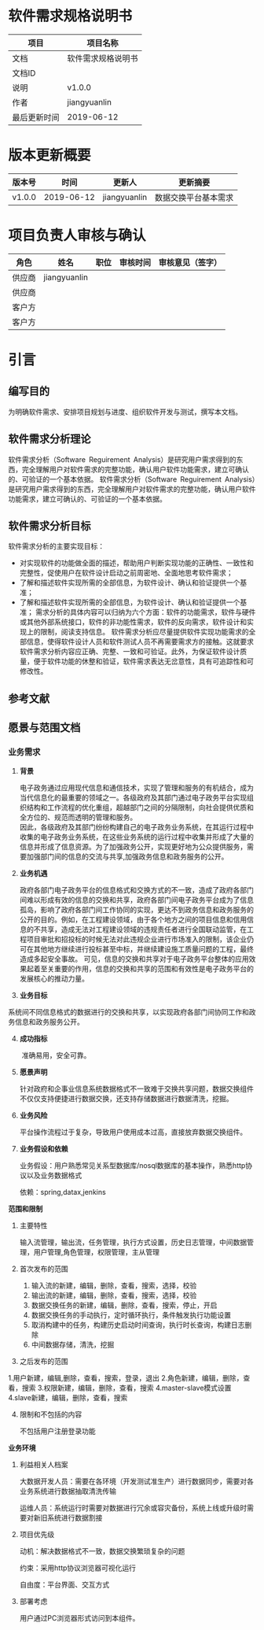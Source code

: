 # 软件需求规格说明书
项目 | 项目名称| 
-|-|
文档 | 软件需求规格说明书 | 
文档ID |  | 
说明 | v1.0.0 |
作者 | jiangyuanlin|
最后更新时间 | 2019-06-12 

# 版本更新概要
版本号 | 时间 | 更新人 | 更新摘要 |
-|-|-|-|
v1.0.0 | 2019-06-12 | jiangyuanlin | 数据交换平台基本需求

# 项目负责人审核与确认
角色 | 姓名 | 职位 | 审核时间 | 审核意见（签字）|
-|-|-|-|-|
供应商 |jiangyuanlin | | | |
供应商 | | | | |
客户方 | | | | |
客户方 | | | | |

# 引言
## 编写目的
为明确软件需求、安排项目规划与进度、组织软件开发与测试，撰写本文档。
## 软件需求分析理论
软件需求分析（Software Reguirement Analysis）是研究用户需求得到的东西，完全理解用户对软件需求的完整功能，确认用户软件功能需求，建立可确认的、可验证的一个基本依据。
软件需求分析（Software Reguirement Analysis）是研究用户需求得到的东西，完全理解用户对软件需求的完整功能，确认用户软件功能需求，建立可确认的、可验证的一个基本依据。

## 软件需求分析目标
软件需求分析的主要实现目标： 
* 对实现软件的功能做全面的描述，帮助用户判断实现功能的正确性、一致性和完整性，促使用户在软件设计启动之前周密地、全面地思考软件需求；
* 了解和描述软件实现所需的全部信息，为软件设计、确认和验证提供一个基准；
* 了解和描述软件实现所需的全部信息，为软件设计、确认和验证提供一个基准；
需求分析的具体内容可以归纳为六个方面：软件的功能需求，软件与硬件或其他外部系统接口，软件的非功能性需求，软件的反向需求，软件设计和实现上的限制，阅读支持信息。
软件需求分析应尽量提供软件实现功能需求的全部信息，使得软件设计人员和软件测试人员不再需要需求方的接触。这就要求软件需求分析内容应正确、完整、一致和可验证。此外，为保证软件设计质量，便于软件功能的休整和验证，软件需求表达无岔意性，具有可追踪性和可修改性。

## 参考文献

## 愿景与范围文档

### 业务需求

1. **背景**

   ​	电子政务通过应用现代信息和通信技术，实现了管理和服务的有机结合，成为当代信息化的最重要的领域之一。各级政府及其部门通过电子政务平台实现组织结构和工作流程的优化重组，超越部门之间的分隔限制，向社会提供优质和全方位的、规范而透明的管理和服务。   
因此，各级政府及其部门纷纷构建自己的电子政务业务系统，在其运行过程中收集的电子政务业务系统，在这些业务系统的运行过程中收集并形成了大量的信息并形成了信息资源。为了加强政务公开，实现更好地为公众提供服务，需要加强部门间的信息的交流与共享,加强政务信息和政务服务的公开。


2. **业务机遇**

   政府各部门电子政务平台的信息格式和交换方式的不一致，造成了政府各部门间难以形成有效的信息的交换和共享，政府各部门间电子政务平台成为了信息孤岛，影响了政府各部门间工作协同的实现，更达不到政务信息和政务服务的公开的目的。例如，在工程建设领域，由于各个地方之间的项目信息和信用信息的不共享，造成无法对工程建设领域的违规责任者进行全国联动监管，在工程项目审批和招投标的时候无法对此违规企业进行市场准入的限制，该企业仍可在其他地方继续进行投标甚至中标，并继续建设施工质量问题的工程，最终造成多起安全事故。
可见，信息的交换和共享对于电子政务平台整体的应用效果起着至关重要的作用，信息的交换和共享的范围和有效性是电子政务平台的发展核心的推动力量。

3. **业务目标**

  系统间不同信息格式的数据进行的交换和共享，以实现政府各部门间协同工作和政务信息和政务服务公开。

4. **成功指标**

   ​	准确易用，安全可靠。

5. **愿景声明**

   ​	针对政府和企事业信息系统数据格式不一致难于交换共享问题，数据交换组件不仅仅支持便捷进行数据交换，还支持存储数据进行数据清洗，挖掘。

6. **业务风险**

   平台操作流程过于复杂，导致用户使用成本过高，直接放弃数据交换组件。

7. **业务假设和依赖**

   业务假设：用户熟悉常见关系型数据库/nosql数据库的基本操作，熟悉http协议以及业务数据格式

   依赖：spring,datax,jenkins



**范围和限制**

1. 主要特性

   输入流管理，输出流，任务管理，执行方式设置，历史日志管理，中间数据管理，用户管理,角色管理，权限管理，主从管理
   
   

2. 首次发布的范围

   1. 输入流的新建，编辑，删除，查看，搜索，选择，校验
   2. 输出流的新建，编辑，删除，查看，搜索，选择，校验
   3. 数据交换任务的新建，编辑，删除，查看，搜索，停止，开启
   4. 数据交换任务的手动执行，定时循环执行，条件触发执行功能设置
   4. 取消构建中的任务，构建历史启动时间查询，执行时长查询，构建日志删除
   5. 中间数据存储，清洗，挖掘
 

3. 之后发布的范围

  1.用户新建，编辑,删除，查看，搜索，登录，退出
  2.角色新建，编辑，删除，查看，搜索
  3.权限新建，编辑，删除，查看，搜索
  4.master-slave模式设置
  4.slave新建，编辑，删除，查看，搜索
   

4. 限制和不包括的内容

   不包括用户注册登录功能



**业务环境**

1. 利益相关人档案

   大数据开发人员：需要在各环境（开发测试准生产）进行数据同步，需要对各业务系统进行数据抽取清洗传输

   运维人员：系统运行时需要对数据进行冗余或容灾备份，系统上线或升级时需要对新旧系统进行数据割接
   

2. 项目优先级

   动机：解决数据格式不一致，数据交换繁琐复杂的问题

   约束：采用http协议浏览器可视化运行

   自由度：平台界面、交互方式

3. 部署考虑

   用户通过PC浏览器形式访问到本组件。
